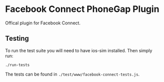 Facebook Connect PhoneGap Plugin
================================

Offical plugin for Facebook Connect.


Testing
-------

To run the test suite you will need to have ios-sim installed. Then
simply run:

    ./run-tests

The tests can be found in `./test/www/facebook-connect-tests.js`.
